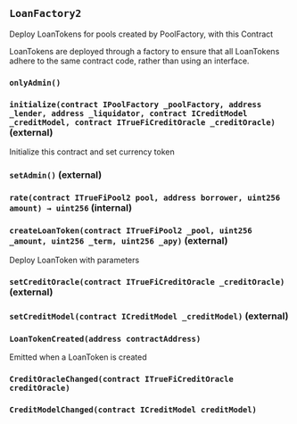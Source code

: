 ## `LoanFactory2`

Deploy LoanTokens for pools created by PoolFactory, with this Contract


LoanTokens are deployed through a factory to ensure that all
LoanTokens adhere to the same contract code, rather than using an interface.

### `onlyAdmin()`






### `initialize(contract IPoolFactory _poolFactory, address _lender, address _liquidator, contract ICreditModel _creditModel, contract ITrueFiCreditOracle _creditOracle)` (external)



Initialize this contract and set currency token


### `setAdmin()` (external)





### `rate(contract ITrueFiPool2 pool, address borrower, uint256 amount) → uint256` (internal)





### `createLoanToken(contract ITrueFiPool2 _pool, uint256 _amount, uint256 _term, uint256 _apy)` (external)



Deploy LoanToken with parameters


### `setCreditOracle(contract ITrueFiCreditOracle _creditOracle)` (external)





### `setCreditModel(contract ICreditModel _creditModel)` (external)






### `LoanTokenCreated(address contractAddress)`



Emitted when a LoanToken is created


### `CreditOracleChanged(contract ITrueFiCreditOracle creditOracle)`





### `CreditModelChanged(contract ICreditModel creditModel)`





